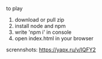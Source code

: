 to play
1. download or pull zip
2. install node and npm
3. write 'npm i' in console
4. open index.html in your browser

scrennshots: 
https://yapx.ru/v/IQFY2

